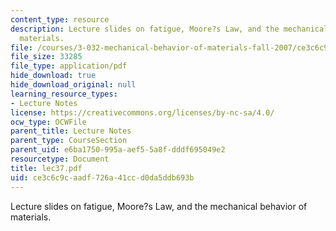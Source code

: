 ```yaml
---
content_type: resource
description: Lecture slides on fatigue, Moore?s Law, and the mechanical behavior of
  materials.
file: /courses/3-032-mechanical-behavior-of-materials-fall-2007/ce3c6c9caadf726a41ccd0da5ddb693b_lec37.pdf
file_size: 33285
file_type: application/pdf
hide_download: true
hide_download_original: null
learning_resource_types:
- Lecture Notes
license: https://creativecommons.org/licenses/by-nc-sa/4.0/
ocw_type: OCWFile
parent_title: Lecture Notes
parent_type: CourseSection
parent_uid: e6ba1750-995a-aef5-5a8f-dddf695049e2
resourcetype: Document
title: lec37.pdf
uid: ce3c6c9c-aadf-726a-41cc-d0da5ddb693b
---
```

Lecture slides on fatigue, Moore?s Law, and the mechanical behavior of materials.